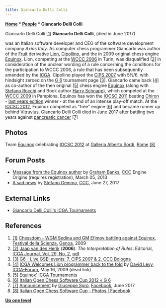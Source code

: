 ```yaml
---
title: Giancarlo Delli Colli
---
```

**[Home](Home "Home") * [People](People "People") * Giancarlo Delli Colli**

[](File:GiancarloDelliColli.JPG) Giancarlo Delli Colli <a id="cite-note-1" href="#cite-ref-1">[1]</a>
**Giancarlo Delli Colli**, (died in June 2017)

was an Italian software developer and CEO of the software development company *Axios Italy*.
As computer chess programmer Giancarlo was author of the [Fruit](Fruit "Fruit") derivative [Lion](Lion "Lion"), [Cipollino](Cipollino "Cipollino"), and the in 2009 original chess engine [Equinox](Equinox "Equinox").
Lion, competing at the [WCCC 2006](WCCC_2006 "WCCC 2006") in Turin, was disqualified <a id="cite-note-2" href="#cite-ref-2">[2]</a>
in consideration of the unclear wording of a rule concerning the conditions for the participation to WCCC 2006, a rule that has been subsequently amended by the [ICGA](ICGA "ICGA").
Cipollino played the [CIPS 2007](CIPS_2007 "CIPS 2007") with 5½/6, with hindsight zeroed on the [G 6](G_6 "G 6") tournament page <a id="cite-note-3" href="#cite-ref-3">[3]</a>.
Giancarlo came back <a id="cite-note-4" href="#cite-ref-4">[4]</a> as co-author of the then original <a id="cite-note-5" href="#cite-ref-5">[5]</a> chess engine [Equinox](Equinox "Equinox") (along with [Stefano Rocchi](index.php?title=Stefano_Rocchi&action=edit&redlink=1 "Stefano Rocchi (page does not exist)") and Book author [Harry Schnapp](Harry_Schnapp "Harry Schnapp")),
which competed at the [WCCC 2009](WCCC_2009 "WCCC 2009") in Pamplona. Equinox has won the [IOCSC 2011](IOCSC_2011 "IOCSC 2011") beating [Chiron](Chiron "Chiron") - [last years edition](IOCSC_2010 "IOCSC 2010") winner - at the end of an intense play-off match.
At the [IOCSC 2012](IOCSC_2012 "IOCSC 2012"), Equinox competed as "free" engine <a id="cite-note-6" href="#cite-ref-6">[6]</a> and became runner up behind [Vitruvius](Vitruvius "Vitruvius"). Giancarlo Delli Colli died in June 2017 after battling two years against [pancreatic cancer](https://en.wikipedia.org/wiki/Pancreatic_cancer) <a id="cite-note-7" href="#cite-ref-7">[7]</a>

## Photos

[](http://www.facebook.com/photo.php?fbid=410803932329857&set=pb.356448134432104.-2207520000.1364194825&type=3&theater)
Team [Equinox](Equinox "Equinox") celebrating [IOCSC 2012](IOCSC_2012 "IOCSC 2012") at [Galleria Alberto Sordi](http://en.wikipedia.org/wiki/Galleria_Alberto_Sordi), [Rome](http://en.wikipedia.org/wiki/Rome) <a id="cite-note-8" href="#cite-ref-8">[8]</a>

## Forum Posts

- [Message from the Equinox author](http://www.talkchess.com/forum/viewtopic.php?t=47411) by [Graham Banks](Graham_Banks "Graham Banks"), [CCC](CCC "CCC") Engine Origins (requires registration), March 05, 2013
- [A sad news](http://www.talkchess.com/forum/viewtopic.php?t=64430) by [Stefano Gemma](Stefano_Gemma "Stefano Gemma"), [CCC](CCC "CCC"), June 27, 2017

## External Links

- [Giancarlo Delli Colli's ICGA Tournaments](https://www.game-ai-forum.org/icga-tournaments/person.php?id=114)

## References

1. <a id="cite-ref-1" href="#cite-note-1">[1]</a> [Chessdom - WGM Sedina and GM Efimov battling against Equinox](http://software.chessdom.com/equinox-sedina-efimov), [Festival della Scienza](http://festival2009.festivalscienza.it/site/Home.html), [Genoa](https://en.wikipedia.org/wiki/Genoa), 2009
1. <a id="cite-ref-2" href="#cite-note-2">[2]</a> [Jaap van den Herik](Jaap_van_den_Herik "Jaap van den Herik") (**2006**). *The Interpretation of Rules*. Editorial, [ICGA Journal, Vol. 29, No. 2](ICGA_Journal#29_2 "ICGA Journal"), [pdf](https://ilk.uvt.nl/icga/journal/pdf/toc29-2.pdf)
1. <a id="cite-ref-3" href="#cite-note-3">[3]</a> [G6 - Live GSEI events: 7. CIPS 2007 & 2. CCC Bologna](http://e4e6.altervista.org/cips7.php)
1. <a id="cite-ref-4" href="#cite-note-4">[4]</a> [ICGA Welcomes Lion programmer back to the fold](https://www.game-ai-forum.org/icga-tournaments/phpBB3/viewtopic.php?f=15&t=83&sid=29f8eba894c6840bf10da3e34d3ce75f) by [David Levy](David_Levy "David Levy"), [ICGA-Forum](Computer_Chess_Forums "Computer Chess Forums"), May 16, 2009 (dead link)
1. <a id="cite-ref-5" href="#cite-note-5">[5]</a> [Equinox' ICGA Tournaments](https://www.game-ai-forum.org/icga-tournaments/program.php?id=590)
1. <a id="cite-ref-6" href="#cite-note-6">[6]</a> [Italian Open Chess Software Cup 2012 « G 6](https://www.g-sei.org/italian-open-chess-software-cup-2012/)
1. <a id="cite-ref-7" href="#cite-note-7">[7]</a> [Announcement](https://m.facebook.com/story.php?story_fbid=1075433592600108&id=100004004336068) by [Giuseppe Sgrò](index.php?title=Giuseppe_Sgr%C3%B2&action=edit&redlink=1 "Giuseppe Sgrò (page does not exist)"), [Facebook](https://en.wikipedia.org/wiki/Facebook), June 2017
1. <a id="cite-ref-8" href="#cite-note-8">[8]</a> [Italian Open Chess Software Cup - Photos | Facebook](https://www.facebook.com/pg/Italian-Open-Chess-Software-Cup-356448134432104/photos/)

**[Up one level](People "People")**


